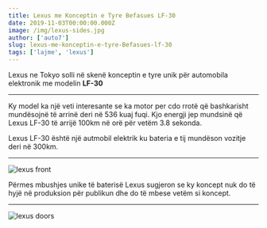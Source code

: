 ```yaml
---
title: Lexus me Konceptin e Tyre Befasues LF-30
date: 2019-11-03T00:00:00.000Z
image: /img/lexus-sides.jpg
author: ['auto7']
slug: lexus-me-konceptin-e-tyre-Befasues-lf-30
tags: ['lajme', 'lexus']
---
```


Lexus ne Tokyo solli në skenë konceptin e tyre unik për automobila elektronik me modelin **LF-30**

---
Ky model ka një veti interesante se ka motor per cdo rrotë që bashkarisht mundësojnë të arrinë deri në 536 kuaj fuqi. Kjo energji jep mundsinë që Lexus LF-30 të arrijë 100km në orë për vetëm 3.8 sekonda.

Lexus LF-30 është një autmobil elektrik ku bateria e tij mundëson vozitje deri në 300km.

----

![lexus front](/img/lexus-front.jpg)

Përmes mbushjes unike të baterisë Lexus sugjeron se ky koncept nuk do të hyjë në produksion për publikun dhe do të mbese vetëm si koncept.

---

![lexus doors](/img/lexus-doors.jpg)
